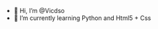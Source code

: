 - 👋 Hi, I’m @Vicdso
- 🌱 I’m currently learning Python and Html5 + Css

<!---
Vicdso/Vicdso is a ✨ special ✨ repository because its `README.md` (this file) appears on your GitHub profile.
You can click the Preview link to take a look at your changes.
--->
